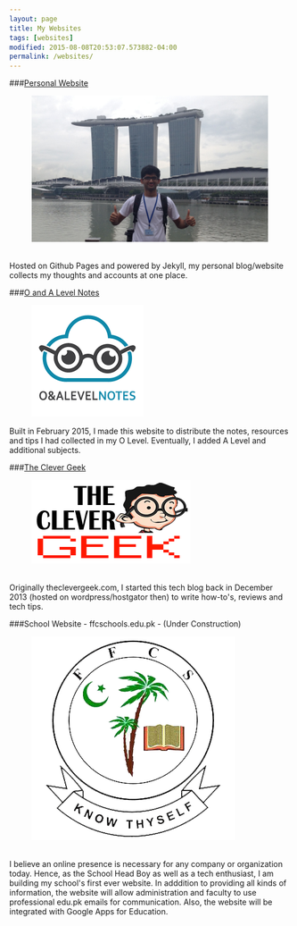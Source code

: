 ```yaml
---
layout: page
title: My Websites
tags: [websites]
modified: 2015-08-08T20:53:07.573882-04:00
permalink: /websites/
---
```


###[Personal Website](/)
<figure class="half">
	<a href="/"><img src="/images/singapore.jpg"></a>
</figure>
<br>
Hosted on Github Pages and powered by Jekyll, my personal blog/website collects my thoughts and accounts at one place.

###[O and A Level Notes](http://www.oalevelnotes.com)
<figure class="half">
	<a href="http://www.oalevelnotes.com"><img src="/images/oalevelnotes.png"></a>
</figure>

Built in February 2015, I made this website to distribute the notes, resources and tips I had collected in my O Level. Eventually, I added A Level and additional subjects.

###[The Clever Geek](http://www.theclevergeek.net)
<figure class="half">
	<a href="http://www.theclevergeek.net"><img src="/images/theclevergeek.png"></a>
</figure>
<br>
Originally theclevergeek.com, I started this tech blog back in December 2013 (hosted on wordpress/hostgator then) to write how-to's, reviews and tech tips.

###School Website - ffcschools.edu.pk - (Under Construction)
<figure class="half">
	<img src="/images/ffcschoolsmm.png">
</figure>
<br>
I believe an online presence is necessary for any company or organization today. Hence, as the School Head Boy as well as a tech enthusiast, I am building my school's first ever website. In adddition to providing all kinds of information, the website will allow administration and faculty to use professional edu.pk emails for communication. Also, the website will be integrated with Google Apps for Education.
